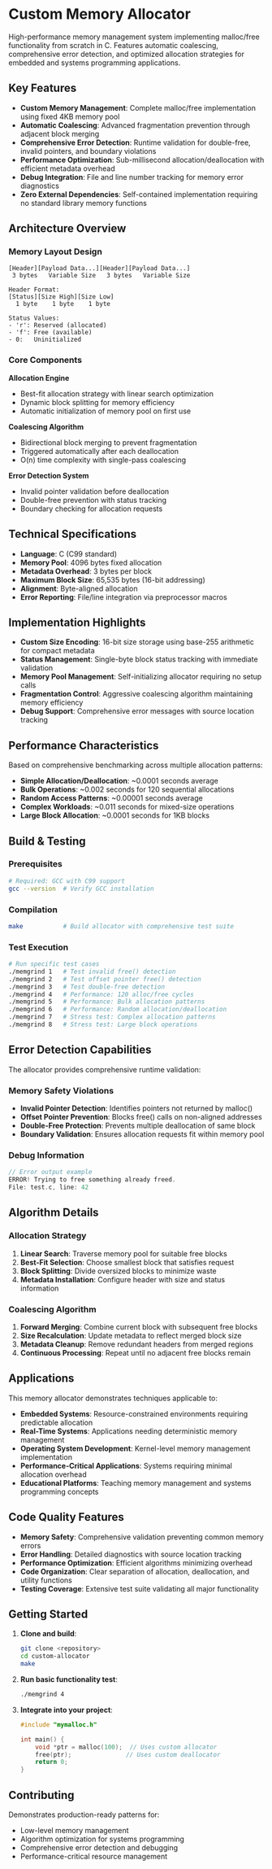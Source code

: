 # Custom Memory Allocator

High-performance memory management system implementing malloc/free functionality from scratch in C. Features automatic coalescing, comprehensive error detection, and optimized allocation strategies for embedded and systems programming applications.

## Key Features

- **Custom Memory Management**: Complete malloc/free implementation using fixed 4KB memory pool
- **Automatic Coalescing**: Advanced fragmentation prevention through adjacent block merging
- **Comprehensive Error Detection**: Runtime validation for double-free, invalid pointers, and boundary violations
- **Performance Optimization**: Sub-millisecond allocation/deallocation with efficient metadata overhead
- **Debug Integration**: File and line number tracking for memory error diagnostics
- **Zero External Dependencies**: Self-contained implementation requiring no standard library memory functions

## Architecture Overview

### Memory Layout Design

```
[Header][Payload Data...][Header][Payload Data...]
 3 bytes   Variable Size   3 bytes   Variable Size

Header Format:
[Status][Size High][Size Low]
  1 byte    1 byte    1 byte

Status Values:
- 'r': Reserved (allocated)
- 'f': Free (available)
- 0:   Uninitialized
```

### Core Components

**Allocation Engine**
- Best-fit allocation strategy with linear search optimization
- Dynamic block splitting for memory efficiency
- Automatic initialization of memory pool on first use

**Coalescing Algorithm** 
- Bidirectional block merging to prevent fragmentation
- Triggered automatically after each deallocation
- O(n) time complexity with single-pass coalescing

**Error Detection System**
- Invalid pointer validation before deallocation
- Double-free prevention with status tracking
- Boundary checking for allocation requests

## Technical Specifications

- **Language**: C (C99 standard)
- **Memory Pool**: 4096 bytes fixed allocation
- **Metadata Overhead**: 3 bytes per block
- **Maximum Block Size**: 65,535 bytes (16-bit addressing)
- **Alignment**: Byte-aligned allocation
- **Error Reporting**: File/line integration via preprocessor macros

## Implementation Highlights

- **Custom Size Encoding**: 16-bit size storage using base-255 arithmetic for compact metadata
- **Status Management**: Single-byte block status tracking with immediate validation
- **Memory Pool Management**: Self-initializing allocator requiring no setup calls
- **Fragmentation Control**: Aggressive coalescing algorithm maintaining memory efficiency
- **Debug Support**: Comprehensive error messages with source location tracking

## Performance Characteristics

Based on comprehensive benchmarking across multiple allocation patterns:

- **Simple Allocation/Deallocation**: ~0.0001 seconds average
- **Bulk Operations**: ~0.002 seconds for 120 sequential allocations
- **Random Access Patterns**: ~0.00001 seconds average
- **Complex Workloads**: ~0.011 seconds for mixed-size operations
- **Large Block Allocation**: ~0.0001 seconds for 1KB blocks

## Build & Testing

### Prerequisites
```bash
# Required: GCC with C99 support
gcc --version  # Verify GCC installation
```

### Compilation
```bash
make           # Build allocator with comprehensive test suite
```

### Test Execution
```bash
# Run specific test cases
./memgrind 1   # Test invalid free() detection
./memgrind 2   # Test offset pointer free() detection  
./memgrind 3   # Test double-free detection
./memgrind 4   # Performance: 120 alloc/free cycles
./memgrind 5   # Performance: Bulk allocation patterns
./memgrind 6   # Performance: Random allocation/deallocation
./memgrind 7   # Stress test: Complex allocation patterns
./memgrind 8   # Stress test: Large block operations
```

## Error Detection Capabilities

The allocator provides comprehensive runtime validation:

### Memory Safety Violations
- **Invalid Pointer Detection**: Identifies pointers not returned by malloc()
- **Offset Pointer Prevention**: Blocks free() calls on non-aligned addresses
- **Double-Free Protection**: Prevents multiple deallocation of same block
- **Boundary Validation**: Ensures allocation requests fit within memory pool

### Debug Information
```c
// Error output example
ERROR! Trying to free something already freed.
File: test.c, line: 42
```

## Algorithm Details

### Allocation Strategy
1. **Linear Search**: Traverse memory pool for suitable free blocks
2. **Best-Fit Selection**: Choose smallest block that satisfies request
3. **Block Splitting**: Divide oversized blocks to minimize waste
4. **Metadata Installation**: Configure header with size and status information

### Coalescing Algorithm
1. **Forward Merging**: Combine current block with subsequent free blocks
2. **Size Recalculation**: Update metadata to reflect merged block size
3. **Metadata Cleanup**: Remove redundant headers from merged regions
4. **Continuous Processing**: Repeat until no adjacent free blocks remain

## Applications

This memory allocator demonstrates techniques applicable to:

- **Embedded Systems**: Resource-constrained environments requiring predictable allocation
- **Real-Time Systems**: Applications needing deterministic memory management
- **Operating System Development**: Kernel-level memory management implementation
- **Performance-Critical Applications**: Systems requiring minimal allocation overhead
- **Educational Platforms**: Teaching memory management and systems programming concepts

## Code Quality Features

- **Memory Safety**: Comprehensive validation preventing common memory errors
- **Error Handling**: Detailed diagnostics with source location tracking
- **Performance Optimization**: Efficient algorithms minimizing overhead
- **Code Organization**: Clear separation of allocation, deallocation, and utility functions
- **Testing Coverage**: Extensive test suite validating all major functionality

## Getting Started

1. **Clone and build**:
   ```bash
   git clone <repository>
   cd custom-allocator
   make
   ```

2. **Run basic functionality test**:
   ```bash
   ./memgrind 4
   ```

3. **Integrate into your project**:
   ```c
   #include "mymalloc.h"
   
   int main() {
       void *ptr = malloc(100);  // Uses custom allocator
       free(ptr);               // Uses custom deallocator
       return 0;
   }
   ```

## Contributing

Demonstrates production-ready patterns for:
- Low-level memory management
- Algorithm optimization for systems programming
- Comprehensive error detection and debugging
- Performance-critical resource management
